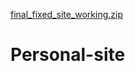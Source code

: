 [final_fixed_site_working.zip](https://github.com/user-attachments/files/20853109/final_fixed_site_working.zip)
# Personal-site
